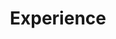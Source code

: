 ---
title: Experience
draft: false
experiences:
  - title: Software Engineer
    organization:
      name: Rachis Systems
      url: https://rachis.co/
    dates: 'April 2023 - present'
    location: Damascus, Syria
    writeup: >
      - Started as a part-time employee then switched to a freelancer relationship.

      - Created a RPC library for bi-directional communication between Unity & Python.

      - Created an algorithm for detecting deformation in a gear.

      - Created [wg-2hop-install](https://github.com/Rachis-Systems/wg-2hop-install), a VPN with customized configuration for routing traffic into a gateway through a relay.

  - title: Student
    organization:
      name: Faculty of Information Technology Engineering, Damascus University
      url: https://en.wikipedia.org/wiki/Damascus_University
    dates: '2019 - present'
    location: Damascus, Syria
    writeup: >
      - Studying for a Bachelor's Degree in Information Technology Engineering (expected to finish in 2024).

      - Starting from the 4th year I'm focusing my study on Artificial Intelligence.

      - Participated with 2 other colleagues in DCPC 2020 and acquired the [14th place](https://drive.google.com/file/d/1pRthAE883FmtHLyt2u2m2pwToYUz5Mp-/view).

      - Participated alone in SCPC 2020 _unofficially_ and acquired the [52nd place](https://drive.google.com/file/d/1pxakSs2A7sd-CAQwG46ygNf-dYI7OBA8/view).

  - title: Open-source Developer
    organization:
      name: LIKO-12
      url: https://github.com/LIKO-12
    dates: '2016 - 2018'
    location: (the internet)
    writeup: >
      Created and maintained [LIKO-12](https://github.com/LIKO-12/LIKO-12/) for 3 years.
      An open-source "fantasy computer", or a retro-looking programming environment suitable for learning.

      Inspired by [PICO-8](https://www.lexaloffle.com/pico-8.php), [Commodore 64](https://en.wikipedia.org/wiki/Commodore_64) and little bit of [DOS](https://en.wikipedia.org/wiki/DOS).

      - Reached 1.1k stars over the years!

      - Supported Windows, Linux, _macOS_ and Android.
      
      - ~2,688 commits, ~42,660 lines of code.

      - [~11,816 downloads](https://tooomm.github.io/github-release-stats/?username=LIKO-12&repository=LIKO-12) on GitHub, ~11.4k on itch.io.

weight: 3
widget:
  handler: experience

  # Options: sm, md, lg and xl. Default is md.
  width: lg

  sidebar:
    # Options: left and right. Leave blank to hide.
    position: left
    # Options: sm, md, lg and xl. Default is md.
    scale:
  
  background:
    # Options: primary, secondary, tertiary or any valid color value. Default is primary.
    color:
    image:
    # Options: auto, cover and contain. Default is auto.
    size:
    # Options: center, top, right, bottom, left.
    position:
    # Options: fixed, local, scroll.
    attachment: 
---